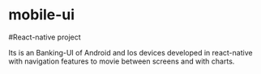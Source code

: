 # mobile-ui
#React-native project

Its is an Banking-UI of Android and Ios devices developed in react-native with navigation features to movie between screens and with charts.
